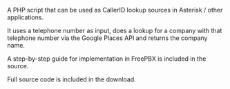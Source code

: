 A PHP script that can be used as CallerID lookup sources in Asterisk / other applications.

It uses a telephone number as input, does a lookup for a company with that telephone number via the Google Places API and returns the company name.

A step-by-step guide for implementation in FreePBX is included in the source.

Full source code is included in the download.